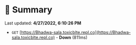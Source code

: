 # 📖 Summary
Last updated: **4/27/2022, 6:10:26 PM**

- `GET` [https://Bhadwa-sala.toxicblte.repl.co](https://Bhadwa-sala.toxicblte.repl.co) - **Down** (811ms)
